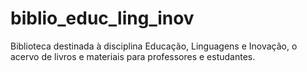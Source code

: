 # biblio_educ_ling_inov
Biblioteca destinada à disciplina Educação, Linguagens e Inovação, o acervo de livros e materiais para professores e estudantes.
